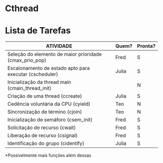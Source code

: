 # Cthread #

# Lista de Tarefas #

| ATIVIDADE                                               | Quem? | Pronta? |
| ------------------------------------------------------- | ----- | ------- | 
| Seleção do elemento de maior prioridade (cmax_prio_pop) | Fred  | S       | 
| Escalonamento de estado apto para executar (cscheduler) | Julia | S       | 
| Inicialização da thread main (cmain_thread_init)        |       | N       | 
| Criação de uma thread (ccreate)                         | Julia | S       |
| Cedência  voluntária  da  CPU (cyield)                  | Teo   | N       | 
| Sincronização  de  término (cjoin)                      | Teo   | N       | 
| Inicialização  de  semáforo (csem_init)                 | Fred  | S       | 
| Solicitação de  recurso (cwait)                         | Fred  | S       | 
| Liberação  de  recurso (csignal)                        | Fred  | S       | 
| Identificação do grupo (cidentify)                      | Julia | S       |

*Possivelmente mais funções além dessas

